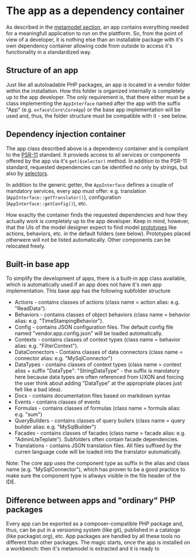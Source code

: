 # The app as a dependency container

As described in the [metamodel section](../understanding_the_metamodel/App_metamodel.md), an app contains everything needed for a meaningfull application to run on the plattform. So, from the point of view of a developer, it is nothing else than an installable package with it's own dependency container allowing code from outside to access it's functionality in a standardized way.

## Structure of an app

Just like all autoloadable PHP packages, an app is located in a vendor folder within the installation. How this folder is organized internally is completely up to the app developer. The only requirement is, that there either must be a class implementing the <code>AppInterface</code> named after the app with the suffix "App" (e.g. <code>exface\Core\CoreApp</code>) or the base app implementation will be used and, thus, the folder structure must be compatible with it - see below.

## Dependency injection container

The app class described above is a dependency container and is compilant to the [PSR-11](https://www.php-fig.org/psr/psr-11/) standard. It provieds access to all services or components offered by the app via it's <code>get($selector)</code> method. In addition to the PSR-11 standard, requested dependencies can be identified no only by strings, but also by [selectors](selectors.md). 

In addition to the generic getter, the <code>AppInterface</code> defines a couple of mandatory services, every app must offer: e.g. translation (<code>AppInterface::getTranslator()</code>), configuration (<code>AppInterface::getConfig()</code>), etc.

How exaclty the container finds the requested dependencies and how they actually work is completely up to the app developer. Keep in mind, however, that the UIs of the model designer expect to find model [prototypes](../understanding_the_metamodel/prototypes.md) like actions, behaviors, etc. in the default folders (see below). Prototypes placed otherwere will not be listed automatically. Other components can be relocated freely.

## Built-in base app

To simplify the development of apps, there is a built-in app class available, which is automatically used if an app does not have it's own app implementation. This base app has the following subfolder structure

- Actions - contains classes of actions (class name = action alias: e.g. "ReadData").
- Behaviors - contains classes of object behaviors (class name = behavior alias: e.g. "TimeStampingBehavior").
- Config - contains JSON configuration files. The default config file named "vendor.app.config.json" will be loaded automatically.
- Contexts - contains classes of context types (class name = behavior alias: e.g. "FilterContext").
- DataConnectors - Contains classes of data connectors (class name = connector alias: e.g. "MySqlConnector")
- DataTypes - contains classes of context types (class name = context alias + suffix "DataType": "StringDataType" - the suffix is mandatory here because data types are often referenced from UXON and forcing the user think about adding "DataType" at the appropriate places just felt like a bad idea).
- Docs - contains documentation files based on markdown syntax
- Events - contains classes of events
- Formulas - contains classes of formulas (class name = formula alias: e.g. "sum")
- QueryBuilders - contains classes of query builers (class name = query builder alias: e.g. "MySqlBuilder")
- Facades - contains classes of facades (class name = facade alias: e.g. "AdminLteTeplate"). Subfolders often contain facade dependencies.
- Translations - contains JSON translation files. All files suffixed by the curren language code will be loaded into the translator automatically.

Note: The core app uses the component type as suffix in the alias and class name (e.g. "MySqlConnector"), which has proven to be a good practice to make sure the component type is allways visible in the file header of the IDE.

## Difference between apps and "ordinary" PHP packages

Every app can be exported as a composer-compatible PHP package and, thus, can be put in a versioning system (like git), published in a cataloge (like packagist.org), etc. App packages are handled by all these tools no different than other packages. The magic starts, once the app is installed on a workbench: then it's metamodel is extracted and it is ready to 
